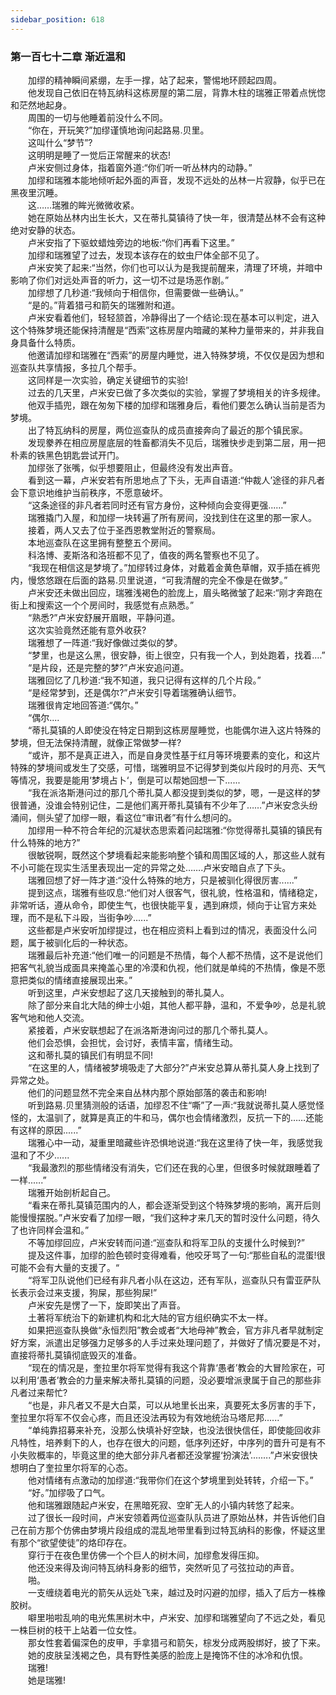 ```yaml
---
sidebar_position: 618
---
```

### 第一百七十二章 渐近温和  


　　加缪的精神瞬间紧绷，左手一撑，站了起来，警惕地环顾起四周。  
　　他发现自己依旧在特瓦纳科这栋房屋的第二层，背靠木柱的瑞雅正带着点恍惚和茫然地起身。  
　　周围的一切与他睡着前没什么不同。  
　　“你在，开玩笑?”加缪谨慎地询问起路易.贝里。  
　　这叫什么“梦节”?  
　　这明明是睡了一觉后正常醒来的状态!  
　　卢米安侧过身体，指着窗外道:“你们听一听丛林内的动静。”  
　　加缪和瑞雅本能地倾听起外面的声音，发现不远处的丛林一片寂静，似乎已在黑夜里沉睡。  
　　这……瑞雅的眸光微微收紧。  
　　她在原始丛林内出生长大，又在蒂扎莫镇待了快一年，很清楚丛林不会有这种绝对安静的状态。  
　　卢米安指了下驱蚊蜡烛旁边的地板:“你们再看下这里。”  
　　加缪和瑞雅望了过去，发现本该存在的蚊虫尸体全部不见了。  
　　卢米安笑了起来:“当然，你们也可以认为是我提前醒来，清理了环境，并暗中影响了你们对远处声音的听力，这一切不过是场恶作剧。”  
　　加缪想了几秒道:“我倾向于相信你，但需要做一些确认。”  
　　“是的。”背着猎弓和箭矢的瑞雅附和道。  
　　卢米安看着他们，轻轻颔首，冷静得出了一个结论:现在基本可以判定，进入这个特殊梦境还能保持清醒是“西索”这栋房屋内暗藏的某种力量带来的，并非我自身具备什么特质。  
　　他邀请加缪和瑞雅在“西索”的房屋内睡觉，进入特殊梦境，不仅仅是因为想和巡查队共享情报，多拉几个帮手。  
　　这同样是一次实验，确定关键细节的实验!  
　　过去的几天里，卢米安已做了多次类似的实验，掌握了梦境相关的许多规律。  
　　他双手插兜，跟在匆匆下楼的加缪和瑞雅身后，看他们要怎么确认当前是否为梦境。  
　　出了特瓦纳科的房屋，两位巡查队的成员直接奔向了最近的那个镇民家。  
　　发现豢养在相应房屋底层的牲畜都消失不见后，瑞雅快步走到第二层，用一把朴素的铁黑色钥匙尝试开门。  
　　加缪张了张嘴，似乎想要阻止，但最终没有发出声音。  
　　看到这一幕，卢米安若有所思地点了下头，无声自语道:“仲裁人’途径的非凡者会下意识地维护当前秩序，不愿意破坏。  
　　“这条途径的非凡者若同时还有官方身份，这种倾向会变得更强...…”  
　　瑞雅撬门入屋，和加缪一块转遍了所有房间，没找到住在这里的那一家人。  
　　接着，两人又去了位于圣西恩教堂附近的警察局。  
　　本地巡查队在这里拥有整整五个房间。  
　　科洛博、麦斯洛和洛班都不见了，值夜的两名警察也不见了。  
　　“我现在相信这是梦境了。”加缪转过身体，对戴着金黄色草帽，双手插在裤兜内，慢悠悠跟在后面的路易.贝里说道，“可我清醒的完全不像是在做梦。”  
　　卢米安还未做出回应，瑞雅浅褐色的脸庞上，眉头略微皱了起来:“刚才奔跑在街上和搜索这一个个房间时，我感觉有点熟悉。”  
　　“熟悉?”卢米安舒展开眉眼，平静问道。  
　　这次实验竟然还能有意外收获?  
　　瑞雅想了一阵道:“我好像做过类似的梦。  
　　“梦里，也是这么黑，很安静，街上很空，只有我一个人，到处跑着，找着.…”  
　　“是片段，还是完整的梦?”卢米安追问道。  
　　瑞雅回忆了几秒道:“我不知道，我只记得有这样的几个片段。”  
　　“是经常梦到，还是偶尔?”卢米安引导着瑞雅确认细节。  
　　瑞雅很肯定地回答道:“偶尔。”  
　　“偶尔....  
　　“蒂扎莫镇的人即使没在特定日期到这栋房屋睡觉，也能偶尔进入这片特殊的梦境，但无法保持清醒，就像正常做梦一样?  
　　“或许，那不是真正进入，而是自身灵性基于红月等环境要素的变化，和这片特殊的梦境间或发生了交感，可惜，瑞雅明显不记得梦到类似片段时的月亮、天气等情况，我要是能用‘梦境占卜‘，倒是可以帮她回想一下......  
　　“我在派洛斯港问过的那几个蒂扎莫人都没提到类似的梦，嗯，一是这样的梦很普通，没谁会特别记住，二是他们离开蒂扎莫镇有不少年了……”卢米安念头纷涌间，侧头望了加缪一眼，看这位“审讯者”有什么想问的。  
　　加缪用一种不符合年纪的沉凝状态思索着问起瑞雅:“你觉得蒂扎莫镇的镇民有什么特殊的地方?”  
　　很敏锐啊，既然这个梦境看起来能影响整个镇和周围区域的人，那这些人就有不小可能在现实生活里表现出一定的异常之处…….卢米安暗自点了下头。  
　　瑞雅回想了好一阵才道:“没什么特殊的地方，只是被驯化得很厉害......”  
　　提到这点，瑞雅有些叹息:“他们对人很客气，很礼貌，性格温和，情绪稳定，非常听话，遵从命令，即使生气，也很快能平复，遇到麻烦，倾向于让官方来处理，而不是私下斗殴，当街争吵......”  
　　这些都是卢米安听加缪提过，也在相应资料上看到过的情况，表面没什么问题，属于被驯化后的一种状态。  
　　瑞雅最后补充道:“他们唯一的问题是不热情，每个人都不热情，这不是说他们把客气礼貌当成面具来掩盖心里的冷漠和仇视，他们就是单纯的不热情，像是不愿意把类似的情绪直接展现出来。”  
　　听到这里，卢米安想起了这几天接触到的蒂扎莫人。  
　　除了部分来自北大陆的绅士小姐，其他人都平静，温和，不爱争吵，总是礼貌客气地和他人交流。  
　　紧接着，卢米安联想起了在派洛斯港询问过的那几个蒂扎莫人。  
　　他们会恐惧，会担忧，会讨好，表情丰富，情绪生动。  
　　这和蒂扎莫的镇民们有明显不同!  
　　“在这里的人，情绪被梦境吸走了大部分?”卢米安总算从蒂扎莫人身上找到了异常之处。  
　　他们的问题显然不完全来自丛林内那个原始部落的袭击和影响!  
　　听到路易.贝里猜测般的话语，加缪忍不住“嘶”了一声:“我就说蒂扎莫人感觉怪怪的，太温驯了，就算是真正的牛和马，偶尔也会情绪激烈，反抗一下的……还能有这样的原因......”  
　　瑞雅心中一动，凝重里暗藏些许恐惧地说道:“我在这里待了快一年，我感觉我温和了不少......  
　　“我最激烈的那些情绪没有消失，它们还在我的心里，但很多时候就跟睡着了一样..….”  
　　瑞雅开始剖析起自己。  
　　“看来在蒂扎莫镇范围内的人，都会逐渐受到这个特殊梦境的影响，离开后则能慢慢摆脱。”卢米安看了加缪一眼，“我们这种才来几天的暂时没什么问题，待久了也许同样会温和。”  
　　不等加缪回应，卢米安转而问道:“巡查队和将军卫队的支援什么时候到?”  
　　提及这件事，加缪的脸色顿时变得难看，他咬牙骂了一句:“那些自私的混蛋!很可能不会有大量的支援了。“  
　　“将军卫队说他们已经有非凡者小队在这边，还有军队，巡查队只有雷亚萨队长表示会过来支援，狗屎，那些狗屎!”  
　　卢米安先是愣了一下，旋即笑出了声音。  
　　土著将军统治下的新建机构和北大陆的官方组织确实不太一样。  
　　如果把巡查队换做“永恒烈阳”教会或者“大地母神”教会，官方非凡者早就制定好方案，派遣出足够强力足够多的人手过来处理问题了，并做好了情况要是不对，直接将蒂扎莫镇彻底毁灭的准备。  
　　“现在的情况是，奎拉里尔将军觉得有我这个背靠‘愚者’教会的大冒险家在，可以利用‘愚者’教会的力量来解决蒂扎莫镇的问题，没必要增派隶属于自己的那些非凡者过来帮忙?  
　　“也是，非凡者又不是大白菜，可以从地里长出来，真要死太多厉害的手下，奎拉里尔将军不仅会心疼，而且还没法再较为有效地统治马塔尼邦......”  
　　“单纯靠招募来补充，没那么快填补好空缺，也没法很快信任，即使能回收非凡特性，培养剩下的人，也存在很大的问题，低序列还好，中序列的晋升可是有不小失败概率的，毕竟这里的绝大部分非凡者都还没掌握‘扮演法’....….”卢米安很快想明白了奎拉里尔将军的心态。  
　　他对情绪有点激动的加缪道:“我带你们在这个梦境里到处转转，介绍一下。”  
　　“好。”加缪吸了口气。  
　　他和瑞雅跟随起卢米安，在黑暗死寂、空旷无人的小镇内转悠了起来。  
　　过了很长一段时间，卢米安领着两位巡查队队员进了原始丛林，并告诉他们自己在前方那个仿佛由梦境片段组成的混乱地带里看到过特瓦纳科的影像，怀疑这里有那个“欲望使徒”的烙印存在。  
　　穿行于在夜色里仿佛一个个巨人的树木间，加缪愈发得压抑。  
　　他还没来得及询问特瓦纳科身影的细节，突然听见了弓弦拉动的声音。  
　　啪。  
　　一支缠绕着电光的箭矢从远处飞来，越过及时闪避的加缪，插入了后方一株橡胶树。  
　　噼里啪啦乱响的电光焦黑树木中，卢米安、加缪和瑞雅望向了不远之处，看见一株巨树的枝干上站着一位女性。  
　　那女性套着偏深色的皮甲，手拿猎弓和箭矢，棕发分成两股绑好，披了下来。  
　　她的皮肤呈浅褐之色，具有野性美感的脸庞上是掩饰不住的冰冷和仇恨。  
　　瑞雅!  
　　她是瑞雅!  
